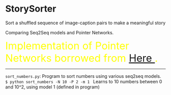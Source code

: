 # StorySorter
Sort a shuffled sequence of image-caption pairs to make a meaningful story


Comparing Seq2Seq models and Pointer Networks.

<font size=6 color='yellow'> Implementation of Pointer Networks borrowed from <a
href="https://github.com/keon/pointer-networks/blob/master/PointerLSTM.py"> Here </a>.</font>

<hr>
<code>sort_numbers.py</code>: Program to sort numbers using various seq2seq models. <br>
<code>$ python sort_numbers -N 10 -P 2 -m 1 </code>
Learns to 10 numbers between 0 and 10^2, using model 1 (defined in program)
